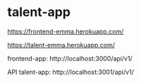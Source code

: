 # talent-app

https://frontend-emma.herokuapp.com/

https://talent-emma.herokuapp.com/

frontend-app: http://localhost:3000/api/v1/

API talent-app: http://localhost:3001/api/v1/
